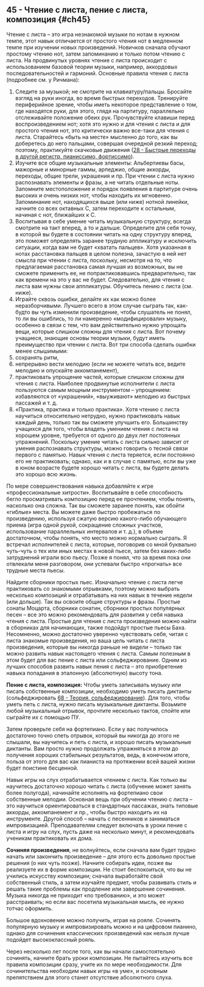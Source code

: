 ## 45 - Чтение с листа, пение с листа, композиция {#ch45}

Чтение с листа – это игра незнакомой музыки по нотам в нужном темпе, этот навык отличается от простого чтения нот в медленном темпе при изучении новых произведений. Новичков сначала обучают простому чтению нот, затем запоминанию и только потом чтению с листа. На продвинутых уровнях чтение с листа происходит с использованием базовой теории музыки, например, аккордовых последовательностей и гармоний. Основные правила чтения с листа (подробнее см. у Ричмана):

1. Следите за музыкой; не смотрите на клавиатуру/пальцы. Бросайте взгляд на руки иногда, во время быстрых переходов. Тренируйте периферийное зрение, чтобы иметь некоторое представление о том, где находятся руки, для этого, глядя на партитуру, параллельно отслеживайте положение обеих рук. Прочувствуйте клавиши перед воспроизведением нот; хотя это нужно и для чтения с листа и для простого чтения нот, это критически важно все-таки для чтения с листа. Старайтесь «быть на месте» мысленно до того, как вы доберетесь до него пальцами, совершая очередной резкий переход; поэтому, практикуйте скачковые движения ([28 - Быстрые переходы в другой регистр, пианиссимо, фортиссимо](#ch28)).
2. Изучите все общие музыкальные элементы: Альбертиевы басы, мажорные и минорные гаммы, арпеджио, общие аккорды, переходы, общие трели, украшения и пр. При чтении с листа нужно распознавать элементы и фразы, а не читать отдельные ноты. Запомните местоположение и порядок появления в партитуре очень высоких и очень низких нот, чтобы находить их мгновенно. Запоминание нот, находящихся выше (или ниже) нотной линейки, начните со всех октавных C, затем переходите к остальным, начиная с нот, ближайших к C.
3. Воспитывая в себе умение читать музыкальную структуру, всегда смотрите на такт вперед, а то и дальше. Определите для себя точку, в которой вы будете в состоянии читать на одну структуру вперед, это поможет определять заранее трудную аппликатуру и исключить ситуации, когда вам не будет «хватать пальцев». Хотя указанная в нотах расстановка пальцев в целом полезна, зачастую в ней нет смысла при чтении с листа, поскольку, несмотря на то, что предлагаемая расстановка самая лучшая из возможных, вы не сможете применить ее, не попрактиковавшись предварительно, так как времени на это у вас не будет. Следовательно, для чтения с листа вам нужны свои аппликатуры. Обучитесь пению с листа (см. ниже).
4. Играйте сквозь ошибки, делайте их как можно более неразборчивыми. Лучшего всего в этом случае сыграть так, как-будто вы чуть изменили произведение, чтобы слушатель не понял, то ли вы ошиблись, то ли намеренно «модифицировали» музыку, особенно в связи с тем, что вам действительно нужно упрощать вещи, которые слишком сложны для чтения с листа. Вот почему учащиеся, знающие основы теории музыки, будут иметь преимущество при чтении с листа. Вот три способа сделать ошибки менее слышимыми: 
  1. сохранять ритм, 
  2. непрерывно вести мелодию (если не можете читать все, ведите мелодию и опускайте аккомпанемент),
  3. практиковать упрощение частей, которые слишком сложны для чтения с листа. Наиболее продвинутые исполнители с листа пользуются самым мощным инструментом – упрощением: избавляются от «украшений», «выуживают» мелодию из быстрых пассажей и т. д.
5. «Практика, практика и только практика». Хотя чтению с листа научиться относительно нетрудно, нужно практиковать навык каждый день, только так вы сможете улучшить его. Большинству учащихся для того, чтобы владеть умением чтения с листа на хорошем уровне, требуется от одного до двух лет постоянных упражнений. Поскольку умение читать с листа сильно зависит от умения распознавать структуры, можно говорить о тесной связи первого с памятью. Навык чтения с листа теряется, если постоянно его не практиковать; однако, как и в случае с памятью, если вы уже в юном возрасте будете хорошо читать с листа, вы будете делать это хорошо всю жизнь.

По мере совершенствования навыка добавляйте к игре «профессиональные хитрости». Воспитывайте в себе способность бегло просматривать композицию перед ее прочтением, чтобы понять, насколько она сложна. Так вы сможете заранее понять, как обойти «гиблые» места. Вы можете даже быстро пробежаться по произведению, используя сжатую версию какого-либо обучающего приема (игра одной рукой, сокращение сложных участков, использование параллельных интервалов и т. д.), в объеме достаточном, чтобы понять, что место можно нормально сыграть. Я встречал исполнителей с листа, которые, поговорив со мной буквально чуть-чуть о тех или иных местах в новой пьесе, затем без каких-либо затруднений играли всю пьесу. Позже я понял, что за время пока они отвлекали меня разговором, они успевали быстро «прогнать» все трудные места пьесы.

Найдите сборники простых пьес. Изначально чтение с листа легче практиковать со знакомыми отрывками, поэтому можно выбрать несколько композиций и отрабатывать на них навык в течение недели (или дольше). Так вы освоите общие структуры и фразы. Простые сонаты Моцарта, сборники сонатин, сборники простых популярных песен – все это можно рекомендовать для развития у себя навыка чтения с листа. Простые для чтения с листа произведения можно найти в сборниках для начинающих, также подойдут простые пьесы Баха. Несомненно, можно достаточно уверенно чувствовать себя, читая с листа знакомые произведения, но ваша цель читать с листа произведения, которые вы никогда раньше не видели – только так можно развить навык настоящего чтения с листа. Самым полезным в этом будет для вас пение с листа или сольфеджирование. Одним из лучших способов развить навык пения с листа – это приобретение навыка попадания в эталонную (абсолютную) высоту тона.

**Пение с листа, композиция:** Чтобы уметь записывать музыку или писать собственные композиции, необходимо уметь писать диктанты (сольфеджировать [68 - Теория, сольфеджирование](#ch68)). Для того, чтобы уметь петь с листа, нужно писать музыкальные диктанты. Возьмите любой музыкальный отрывок, прочтите несколько тактов, спойте или сыграйте их с помощью ПУ.

Затем проверьте себя на фортепиано. Если у вас получилось достаточно точно спеть отрывок, который вы никогда до этого не слышали, вы научитесь и петь с листа, и хорошо писать музыкальные диктанты. Вам просто нужно продолжать упражняться в этом до получения хороших стабильных результатов, ведь, в конечном итоге, польза от этого для вас как пианиста на протяжении всей вашей жизни будет поистине бесценной.

Навык игры на слух отрабатывается чтением с листа. Как только вы научитесь достаточно хорошо читать с листа (обучение может занять более полугода), начинайте исполнять на фортепиано свои собственные мелодии. Основная вещь при обучении чтению с листа – это научиться ориентироваться в стандартных пассажах, знать типовые аккорды, аккомпанемент и пр., чтобы быстро находить их на инструменте. Другой способ – начать с песенников и заниматься импровизацией. Преподавателям следует включать в уроки пение с листа и игру на слух, пусть даже на несколько минут, и рекомендовать ученикам практиковать их дома.

**Сочиняя произведения**, не волнуйтесь, если сначала вам будет трудно начать или закончить произведение – для этого есть довольно простые решения (о них чуть позже). Начните собирать идеи, позже вы реализуете их в форме композиции. Не стоит беспокоиться, что вы не учились искусству композиции; сначала выработайте свой собственный стиль, а затем изучайте предмет, чтобы развивать стиль и решать такие проблемы как продление или завершение сочинения. Музыка никогда не приходит «по требованию», и это может расстраивать; но если вас посетила музыкальная мысль, ее нужно тотчас оформить.

Большое вдохновение можно получить, играя на рояле. Сочинять популярную музыку и импровизировать можно и на цифровом пианино, однако для сочинения классических произведений как нельзя лучше подойдет высококлассный рояль.

Через несколько лет после того, как вы начали самостоятельно сочинять, начните брать уроки композиции. Не пытайтесь изучить все правила композиции сразу, учите их по мере необходимости. Для сочинительства необходим навык игры «в уме», и основным препятствием для этого станет отсутствие абсолютного слуха.
